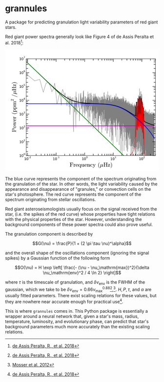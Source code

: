 # grannules

A package for predicting granulation light variability parameters of red
giant stars.

Red giant power spectra generally look like Figure 4 of de Assis Peralta et al. 2018[^1]:

![Red giant power spectrum with model components overplotted.](images/deassisgraph.png)

The blue curve represents the component of the spectrum originating from
the granulation of the star. In other words, the light variability
caused by the appearance and disappearance of \"granules,\" or
convection cells on the star\'s photosphere. The red curve represents
the component of the spectrum originating from stellar oscillations.

Red giant asteroseismologists usually focus on the signal received from
the star, (i.e. the spikes of the red curve) whose properties have tight
relations with the physical properties of the star. However,
understanding the background components of these power spectra could
also prove useful.

The granulation component is described by

$$G(\nu) = \frac{P}{1 + (2 \pi \tau \nu)^\alpha}$$

and the overall shape of the oscillations component (ignoring the signal
spikes) by a Gaussian function of the following form

$$O(\nu) = H \exp \left[ \frac{- (\nu - \nu_\mathrm{max})^2}{\delta \nu_\mathrm{env}^2 / 4 \ln 2} \right]$$

where $\tau$ is the timescale of granulation, and
$\delta \nu_\mathrm{env}$ is the FWHM of the gaussian, which we take to
be $\delta \nu_\mathrm{env} = 0.66 \nu_\mathrm{max}^{0.88}$[^1],[^2].
$H, P, \tau,$ and $\alpha$ are usually fitted parameters. There
exist scaling relations for these values, but they are nowhere near
accurate enough for practical use[^1].

This is where `grannules` comes in. This Python package is essentially a
wrapper around a neural network that, given a star\'s mass, radius,
temperature, luminosity, and evolutionary phase, can predict that
star\'s background parameters much more accurately than the existing
scaling relations.

[^1]: [de Assis Peralta, R., et al. 2018](https://doi.org/10.48550/arXiv.1805.04296)

[^2]: [Mosser et al. 2012](https://doi.org/10.1051/0004-6361/201117352)